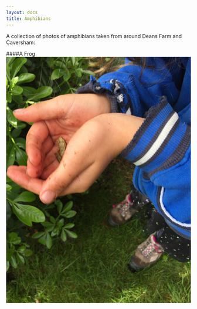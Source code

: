 ```yaml
---
layout: docs
title: Amphibians
---
```


A collection of photos of amphibians taken from around Deans Farm and Caversham:

####A Frog
![Frog](/images/amphibians/frog.jpg "Frog")